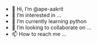 - 👋 Hi, I’m @ape-aakrit
- 👀 I’m interested in ...
- 🌱 I’m currently learning python
- 💞️ I’m looking to collaborate on ...
- 📫 How to reach me ...

<!---
ape-aakrit/ape-aakrit is a ✨ special ✨ repository because its `README.md` (this file) appears on your GitHub profile.
You can click the Preview link to take a look at your changes.
--->
